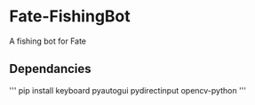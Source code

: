 # Fate-FishingBot
 A fishing bot for Fate

## Dependancies
'''
pip install keyboard pyautogui pydirectinput opencv-python
'''